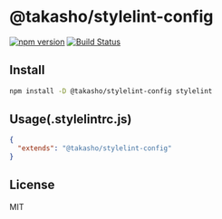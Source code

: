 # @takasho/stylelint-config

[![npm version](https://badge.fury.io/js/%40takasho%2Fstylelint-config.svg)](https://badge.fury.io/js/%40takasho%2Fstylelint-config)
[![Build Status](https://travis-ci.org/taka-sho/lint-configs.svg?branch=master)](https://travis-ci.org/taka-sho/lint-configs)

## Install

```sh
npm install -D @takasho/stylelint-config stylelint
```

## Usage(.stylelintrc.js)

```json
{
  "extends": "@takasho/stylelint-config"
}
```

## License

MIT
